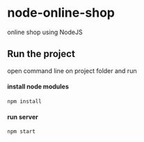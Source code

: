 # node-online-shop
online shop using NodeJS

## Run the project
open command line on project folder and run
#### install node modules
```
npm install
```
#### run server
```
npm start
```

